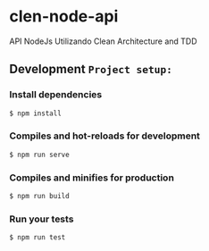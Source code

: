 # clen-node-api

API NodeJs Utilizando Clean Architecture and TDD

## Development `Project setup:`

### Install dependencies

```bash
$ npm install
```

### Compiles and hot-reloads for development

```bash
$ npm run serve
```

### Compiles and minifies for production

```bash
$ npm run build
```

### Run your tests

```bash
$ npm run test
```
